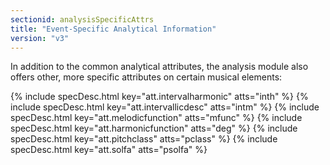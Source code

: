 ```yaml
---
sectionid: analysisSpecificAttrs
title: "Event-Specific Analytical Information"
version: "v3"
---
```




In addition to the common analytical attributes, the analysis module also offers other,
more
specific attributes on certain musical elements:



{% include specDesc.html key="att.intervalharmonic" atts="inth" %}
{% include specDesc.html key="att.intervallicdesc" atts="intm" %}
{% include specDesc.html key="att.melodicfunction" atts="mfunc" %}
{% include specDesc.html key="att.harmonicfunction" atts="deg" %}
{% include specDesc.html key="att.pitchclass" atts="pclass" %}
{% include specDesc.html key="att.solfa" atts="psolfa" %}









